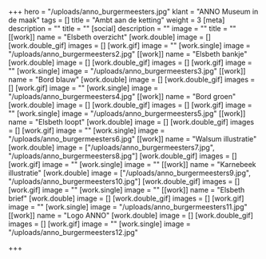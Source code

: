 +++
hero = "/uploads/anno_burgermeesters.jpg"
klant = "ANNO Museum in de maak"
tags = []
title = "Ambt aan de ketting"
weight = 3
[meta]
description = ""
title = ""
[social]
description = ""
image = ""
title = ""
[[work]]
name = "Elsbeth overzicht"
[work.double]
image = []
[work.double_gif]
images = []
[work.gif]
image = ""
[work.single]
image = "/uploads/anno_burgermeesters2.jpg"
[[work]]
name = "Elsbeth bankje"
[work.double]
image = []
[work.double_gif]
images = []
[work.gif]
image = ""
[work.single]
image = "/uploads/anno_burgermeesters3.jpg"
[[work]]
name = "Bord blauw"
[work.double]
image = []
[work.double_gif]
images = []
[work.gif]
image = ""
[work.single]
image = "/uploads/anno_burgermeesters4.jpg"
[[work]]
name = "Bord groen"
[work.double]
image = []
[work.double_gif]
images = []
[work.gif]
image = ""
[work.single]
image = "/uploads/anno_burgermeesters5.jpg"
[[work]]
name = "Elsbeth loopt"
[work.double]
image = []
[work.double_gif]
images = []
[work.gif]
image = ""
[work.single]
image = "/uploads/anno_burgermeesters6.jpg"
[[work]]
name = "Walsum illustratie"
[work.double]
image = ["/uploads/anno_burgermeesters7.jpg", "/uploads/anno_burgermeesters8.jpg"]
[work.double_gif]
images = []
[work.gif]
image = ""
[work.single]
image = ""
[[work]]
name = "Karnebeek illustratie"
[work.double]
image = ["/uploads/anno_burgermeesters9.jpg", "/uploads/anno_burgermeesters10.jpg"]
[work.double_gif]
images = []
[work.gif]
image = ""
[work.single]
image = ""
[[work]]
name = "Elsbeth brief"
[work.double]
image = []
[work.double_gif]
images = []
[work.gif]
image = ""
[work.single]
image = "/uploads/anno_burgermeesters11.jpg"
[[work]]
name = "Logo ANNO"
[work.double]
image = []
[work.double_gif]
images = []
[work.gif]
image = ""
[work.single]
image = "/uploads/anno_burgermeesters12.jpg"

+++
